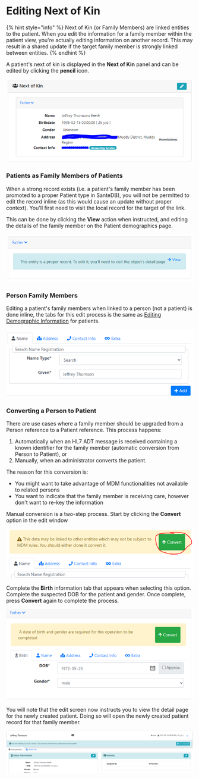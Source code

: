 # Editing Next of Kin

{% hint style="info" %}
Next of Kin \(or Family Members\) are linked entities to the patient. When you edit the information for a family member within the patient view, you're actually editing information on another record. This may result in a shared update if the target family member is strongly linked between entities.
{% endhint %}

A patient's next of kin is displayed in the **Next of Kin** panel and can be edited by clicking the **pencil** icon.

![](../../.gitbook/assets/image%20%28126%29.png)

### Patients as Family Members of Patients

When a strong record exists \(i.e. a patient's family member has been promoted to a proper Patient type in SanteDB\), you will not be permitted to edit the record inline \(as this would cause an update without proper context\). You'll first need to visit the local record for the target of the link.

This can be done by clicking the **View** action when instructed, and editing the details of the family member on the Patient demographics page.

![](../../.gitbook/assets/image%20%2876%29.png)

### Person Family Members

Editing a patient's family members when linked to a person \(not a patient\) is done inline, the tabs for this edit process is the same as [Editing Demographic Information](editing-demographic-information.md) for patients.

![](../../.gitbook/assets/image%20%2849%29.png)

### Converting a Person to Patient

There are use cases where a family member should be upgraded from a Person reference to a Patient reference. This process happens:

1. Automatically when an HL7 ADT message is received containing a known identifier for the family member \(automatic conversion from Person to Patient\), or
2. Manually, when an administrator converts the patient.

The reason for this conversion is:

* You might want to take advantage of MDM functionalities not available to related persons
* You want to indicate that the family member is receiving care, however don't want to re-key the information

Manual conversion is a two-step process. Start by clicking the **Convert** option in the edit window

![](../../.gitbook/assets/image%20%28132%29.png)

Complete the **Birth** information tab that appears when selecting this option. Complete the suspected DOB for the patient and gender. Once complete, press **Convert** again to complete the process.

![](../../.gitbook/assets/image%20%2880%29.png)

You will note that the edit screen now instructs you to view the detail page for the newly created patient. Doing so will open the newly created patient record for that family member.

![](../../.gitbook/assets/image%20%28136%29.png)





